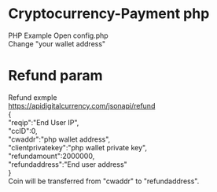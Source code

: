 # Cryptocurrency-Payment php
 PHP Example
 Open config.php  
 Change "your wallet address"  
   
  
# Refund param
Refund exmple  
https://apidigitalcurrency.com/jsonapi/refund  
{  
"reqip":"End User IP",  
"ccID":0,  
"cwaddr":"php wallet address",  
"clientprivatekey":"php wallet private key",  
"refundamount":2000000,  
"refundaddress":"End user address"  
}  
Coin will be transferred from "cwaddr" to "refundaddress".  
